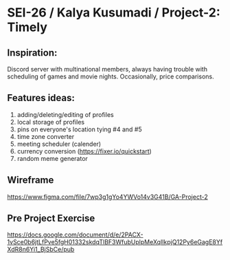# SEI-26 / Kalya Kusumadi / Project-2: Timely

## Inspiration:
Discord server with multinational members, always having trouble with scheduling of games and movie nights.
Occasionally, price comparisons.

## Features ideas:
1. adding/deleting/editing of profiles
2. local storage of profiles
3. pins on everyone's location tying #4 and #5
4. time zone converter
5. meeting scheduler (calender)
6. currency conversion (https://fixer.io/quickstart)
7. random meme generator

## Wireframe
https://www.figma.com/file/7wp3g1gYo4YWVo14v3G41B/GA-Project-2

## Pre Project Exercise
https://docs.google.com/document/d/e/2PACX-1vSce0b6jtLfPve5fgH01332skdqTlBF3WfubUplpMeXqlIkpjQ12Py6eGagE8YfXdR8n6Yi1_BjSbCe/pub
